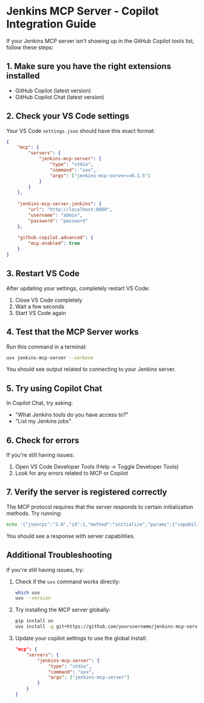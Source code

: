 # Jenkins MCP Server - Copilot Integration Guide

If your Jenkins MCP server isn't showing up in the GitHub Copilot tools list, follow these steps:

## 1. Make sure you have the right extensions installed

- GitHub Copilot (latest version)
- GitHub Copilot Chat (latest version)

## 2. Check your VS Code settings

Your VS Code `settings.json` should have this exact format:

```json
{
    "mcp": {
        "servers": {
            "jenkins-mcp-server": {
                "type": "stdio",
                "command": "uvx",
                "args": ["jenkins-mcp-server==0.1.5"]
            }
        }
    },
    
    "jenkins-mcp-server.jenkins": {
        "url": "http://localhost:8080",
        "username": "admin",
        "password": "password"
    },
    
    "github.copilot.advanced": {
        "mcp.enabled": true
    }
}
```

## 3. Restart VS Code

After updating your settings, completely restart VS Code:
1. Close VS Code completely
2. Wait a few seconds
3. Start VS Code again

## 4. Test that the MCP Server works

Run this command in a terminal:

```bash
uvx jenkins-mcp-server --verbose
```

You should see output related to connecting to your Jenkins server.

## 5. Try using Copilot Chat

In Copilot Chat, try asking:
- "What Jenkins tools do you have access to?"
- "List my Jenkins jobs"

## 6. Check for errors

If you're still having issues:
1. Open VS Code Developer Tools (Help → Toggle Developer Tools)
2. Look for any errors related to MCP or Copilot

## 7. Verify the server is registered correctly

The MCP protocol requires that the server responds to certain initialization methods. Try running:

```bash
echo '{"jsonrpc":"2.0","id":1,"method":"initialize","params":{"capabilities":{}}}' | uvx jenkins-mcp-server
```

You should see a response with server capabilities.

## Additional Troubleshooting

If you're still having issues, try:

1. Check if the `uvx` command works directly:
   ```bash
   which uvx
   uvx --version
   ```

2. Try installing the MCP server globally:
   ```bash
   pip install uv
   uvx install -g git+https://github.com/yourusername/jenkins-mcp-server.git
   ```

3. Update your copilot settings to use the global install:
   ```json
   "mcp": {
       "servers": {
           "jenkins-mcp-server": {
               "type": "stdio",
               "command": "uvx",
               "args": ["jenkins-mcp-server"]
           }
       }
   }
   ```
